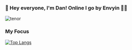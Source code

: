 ### 👋 Hey everyone, I'm Dan! Online I go by Envyin 😶‍🌫️


![tenor](https://user-images.githubusercontent.com/100398431/156267079-0e7532f9-06d9-4918-b823-2c1cd4b3b235.gif)


### My Focus
[![Top Langs](https://github-readme-stats.vercel.app/api/top-langs/?username=anuraghazra&layout=compact)](https://github.com/anuraghazra/github-readme-stats)
